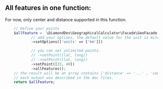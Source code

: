 All features in one function:
----------
For now, only center and distance supported in this function.

```php
    // Define your points
    $allFeature =  \DiamondDev\GeographicalCalculator\Facade\GeoFacade::setPoint([22, 37])
            // add your options, the default value for the unit is mile.
            ->setOptions(['units' => ['km']])

            // you can set unlimited points.
            // ->setPoint([lat, long])
            // ->setPoint([lat, long])
            ->setPoint([33, 40])
            ->allFeatures();
    // the result will be an array contains ['distance' => '...' , 'center' => '...']
    // each output was described in the doc files.
    return $allFeature;
```
